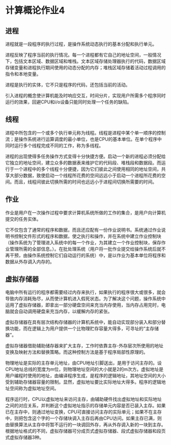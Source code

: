 # 计算概论作业4

## 进程

进程就是一段程序的执行过程，是操作系统动态执行的基本分配和执行单元。

进程反映了程序当前的执行情况。每一个进程都有它自己的地址空间，一般情况下，包括文本区域、数据区域和堆栈。文本区域存储处理器执行的代码，数据区域存储变量和进程执行期间使用的动态分配的内存；堆栈区域存储着活动过程调用的指令和本地变量。

进程是执行的实体，它不只是程序的代码，还包括当前的活动。

引入进程的概念使计算机能及时响应交互，时间分片，实现用户所需多个程序同时运行的效果，回避CPU和i/o设备只能同时处理一个任务的缺陷。

## 线程

进程中所包含的一个或多个执行单元称为线程。线程是进程中某个单一顺序的控制流；是操作系统进行运算调度的最小单位，也是CPU的基本单位。在单个程序中同时运行多个线程完成不同的工作，称为多线程。

进程的出现使得多任务操作方式变得十分快捷方便。启动一个新的进程必须分配给它独立的地址空间，建立众多的数据表来维护它的代码段、堆栈段和数据段。而运行于一个进程中的多个线程十分便捷，因为它们彼此之间使用相同的地址空间，共享大部分数据，致使启动一个线程所花费的空间远远小于启动一个进程所花费的空间。而且，线程间彼此切换所需的时间也远远小于进程间切换所需要的时间。

## 作业

作业是用户在一次操作过程中要求计算机系统所做的工作的集合，是用户向计算机提交的任务实体。

它不仅包含了通常的程序和数据，而且还应配有一份作业说明书。系统通过作业说明书控制文件形式的程序和数据，使之执行和操作，并在系统中建立作业控制块（操作系统为了管理进入系统中的每一个作业，为其建立一个作业控制块，保存作业管理所需的全部信息。）。在批处理系统（用户将一批作业提交给操作系统后就不再干预，由操作系统控制它们自动运行的系统）中，是以作业为基本单位将程序和数据从外存调入内存的。

## 虚拟存储器

电脑中所有运行的程序都需要经过内存来执行，如果执行的程序很大或很多，就会导致内存消耗殆尽，从而使计算机进入假死状态。为了解决这个问题，操作系统中运用了虚拟存储器，即拿出一部分硬盘空间来充当内存使用，当内存占用完时，电脑就会自动调用硬盘来充当内存，以缓解内存的紧张。

虚拟存储器在具有层次结构存储器的计算机系统中，能自动实现部分装入和部分替换功能，而在逻辑上为用户提供一个比物理贮存容量大得多，可寻址的“主存储器”。

  虚拟存储器借助辅助储存器来扩大主存，工作时依靠主存-外存层次所使用的地址变换及映射方法和替换策略。而这种控制方法是基于程序局部性原理的。
  
  物理地址是实际的主存单元地址，由CPU地址引脚送出，是用于访问主存的。设CPU地址总线的宽度为m位，则物理地址空间的大小就是2的m次方。虚拟地址是用户编程时使用的地址，由编译程序生成，是程序的逻辑地址，其地址空间的大小受到辅助存储器容量的限制。显然，虚拟地址要比实际地址大得多。程序的逻辑地址空间称为虚拟地址空间。
  
  程序运行时，CPU以虚拟地址来访问主存，由辅助硬件找出虚拟地址和实际地址之间的对应关系，并判断这个虚拟地址指示的存储单元内容是否已装入主存。如果已在主存中，则通过地址变换，CPU可直接访问主存的实际单元；如果不在主存中，则把包含这个字的一个存储块调入主存后再由CPU访问。如果主存已满，则由替换算法从主存中将暂不运行的一块调回外存，再从外存调入新的一块到主存。根据地址格式的不同，虚拟存储器可分成页式虚拟存储器、段式虚拟存储器和段页式虚拟存储器3种。

